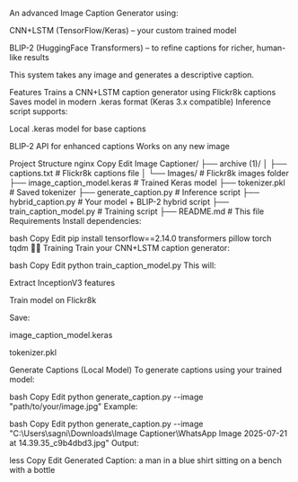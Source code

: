 An advanced Image Caption Generator using:

 CNN+LSTM (TensorFlow/Keras) – your custom trained model

 BLIP-2 (HuggingFace Transformers) – to refine captions for richer, human-like results

This system takes any image and generates a descriptive caption.

 Features
 Trains a CNN+LSTM caption generator using Flickr8k captions
 Saves model in modern .keras format (Keras 3.x compatible)
 Inference script supports:

Local .keras model for base captions

BLIP-2 API for enhanced captions
 Works on any new image

 Project Structure
nginx
Copy
Edit
Image Captioner/
├── archive (1)/
│   ├── captions.txt        # Flickr8k captions file
│   └── Images/             # Flickr8k images folder
├── image_caption_model.keras # Trained Keras model
├── tokenizer.pkl           # Saved tokenizer
├── generate_caption.py     # Inference script
├── hybrid_caption.py       # Your model + BLIP-2 hybrid script
├── train_caption_model.py  # Training script
├── README.md               # This file
 Requirements
Install dependencies:

bash
Copy
Edit
pip install tensorflow==2.14.0 transformers pillow torch tqdm
🏃‍♂️ Training
Train your CNN+LSTM caption generator:

bash
Copy
Edit
python train_caption_model.py
This will:

Extract InceptionV3 features

Train model on Flickr8k

Save:

image_caption_model.keras

tokenizer.pkl

 Generate Captions (Local Model)
To generate captions using your trained model:

bash
Copy
Edit
python generate_caption.py --image "path/to/your/image.jpg"
Example:

bash
Copy
Edit
python generate_caption.py --image "C:\Users\sagni\Downloads\Image Captioner\WhatsApp Image 2025-07-21 at 14.39.35_c9b4dbd3.jpg"
Output:

less
Copy
Edit
 Generated Caption: a man in a blue shirt sitting on a bench with a bottle
